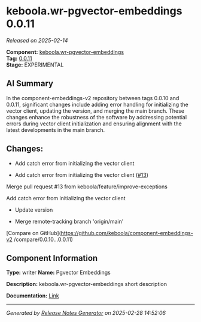 #  keboola.wr-pgvector-embeddings 0.0.11

_Released on 2025-02-14_

**Component:** [keboola.wr-pgvector-embeddings](https://github.com/keboola/component-embeddings-v2)  
**Tag:** [0.0.11](https://github.com/keboola/component-embeddings-v2/releases/tag/0.0.11)  
**Stage:** EXPERIMENTAL


## AI Summary
In the component-embeddings-v2 repository between tags 0.0.10 and 0.0.11, significant changes include adding error handling for initializing the vector client, updating the version, and merging the main branch. These changes enhance the robustness of the software by addressing potential errors during vector client initialization and ensuring alignment with the latest developments in the main branch.



## Changes:


- Add catch error from initializing the vector client 




- Add catch error from initializing the vector client ([#13](https://github.com/keboola/component-embeddings-v2/pull/13))

Merge pull request #13 from keboola/feature/improve-exceptions

Add catch error from initializing the vector client




- Update version 




- Merge remote-tracking branch 'origin/main' 




[Compare on GitHub](https://github.com/keboola/component-embeddings-v2
/compare/0.0.10...0.0.11)



## Component Information
**Type:** writer
**Name:** Pgvector Embeddings

**Description:** keboola.wr-pgvector-embeddings short description


**Documentation:** [Link](https://github.com/keboola/component-embeddings-v2/blob/master/README.md)



---
_Generated by [Release Notes Generator](https://github.com/keboola/release-notes-generator)
on 2025-02-28 14:52:06_